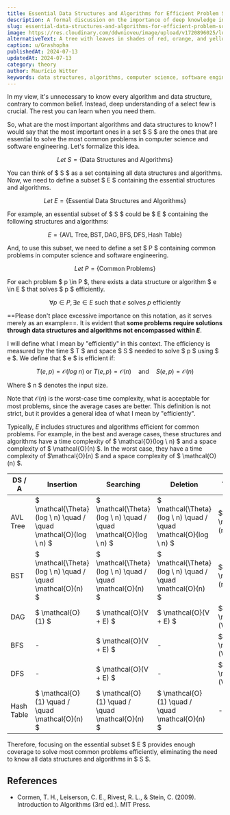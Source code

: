 ```yaml
---
title: Essential Data Structures and Algorithms for Efficient Problem Solving
description: A formal discussion on the importance of deep knowledge in select data structures and algorithms.
slug: essential-data-structures-and-algorithms-for-efficient-problem-solving
image: https://res.cloudinary.com/ddwnioveu/image/upload/v1720896025/lupj3nt5rxkjhrfvwxnq.jpg
alternativeText: A tree with leaves in shades of red, orange, and yellow in full bloom.
caption: u/Grashopha
publishedAt: 2024-07-13
updatedAt: 2024-07-13
category: theory
author: Maurício Witter
keywords: data structures, algorithms, computer science, software engineering, AVL tree, BST, DAG, BFS, DFS, hash table, efficient problem solving
---
```


In my view, it's unnecessary to know every algorithm and data structure, contrary to common belief. Instead, deep understanding of a select few is crucial. The rest you can learn when you need them.

So, what are the most important algorithms and data structures to know? I would say that the most important ones in a set $ S $ are the ones that are essential to solve the most common problems in computer science and software engineering. Let's formalize this idea.

$$
Let \ S = \{ \text{Data Structures and Algorithms} \} 
$$

You can think of $ S $ as a set containing all data structures and algorithms. Now, we need to define a subset $ E $ containing the essential structures and algorithms.

$$
Let \ E = \{ \text{Essential Data Structures and Algorithms} \} 
$$

For example, an essential subset of $ S $ could be $ E $ containing the following structures and algorithms:

$$
E = \{ \text{AVL Tree}, \text{BST}, \text{DAG}, \text{BFS}, \text{DFS}, \text{Hash Table} \} 
$$

And, to use this subset, we need to define a set $ P $ containing common problems in computer science and software engineering.

$$
Let \ P = \{ \text{Common Problems} \} 
$$

For each problem $ p \in P $, there exists a data structure or algorithm $ e \in E $ that solves $ p $ efficiently.

$$
\forall p \in P, \exists e \in E \text{ such that } e \text{ solves } p \text{ efficiently}
$$

==Please don't place excessive importance on this notation, as it serves merely as an example==. It is evident that **some problems require solutions through data structures and algorithms not encompassed within $E$**.

I will define what I mean by "efficiently" in this context. The efficiency is measured by the time $ T $ and space $ S $ needed to solve $ p $ using $ e $. We define that $ e $ is efficient if:

$$
T(e, p) = \mathcal{O}(log \ n) \text{ or } T(e, p) = \mathcal{O}(n) \quad \text{and} \quad S(e, p) = \mathcal{O}(n)
$$

Where $ n $ denotes the input size.

Note that $\mathcal{O}(n)$ is the worst-case time complexity, what is acceptable for most problems, since the average cases are better. This definition is not strict, but it provides a general idea of what I mean by "efficiently".

Typically, $E$ includes structures and algorithms efficient for common problems. For example, in the best and average cases, these structures and algorithms have a time complexity of $ \mathcal{O}(log \ n) $ and a space complexity of $ \mathcal{O}(n) $. In the worst case, they have a time complexity of $\mathcal{O}(n) $ and a space complexity of $ \mathcal{O}(n) $.

| DS / A     | Insertion                                                        | Searching                                                        | Deletion                                                         | Traversal              |
| ---------- | ---------------------------------------------------------------- | ---------------------------------------------------------------- | ---------------------------------------------------------------- | ---------------------- |
| AVL Tree   | $ \mathcal{\Theta}(log \ n) \quad / \quad \mathcal{O}(log \ n) $ | $ \mathcal{\Theta}(log \ n) \quad / \quad \mathcal{O}(log \ n) $ | $ \mathcal{\Theta}(log \ n) \quad / \quad \mathcal{O}(log \ n) $ | $ \mathcal{O}(n) $     |
| BST        | $ \mathcal{\Theta}(log \ n) \quad / \quad \mathcal{O}(n) $       | $ \mathcal{\Theta}(log \ n) \quad / \quad \mathcal{O}(n) $       | $ \mathcal{\Theta}(log \ n) \quad / \quad \mathcal{O}(n) $       | $ \mathcal{O}(n) $     |
| DAG        | $ \mathcal{O}(1) $                                               | $ \mathcal{O}(V + E) $                                           | $ \mathcal{O}(V + E) $                                           | $ \mathcal{O}(V + E) $ |
| BFS        | -                                                                | $ \mathcal{O}(V + E) $                                           | -                                                                | $ \mathcal{O}(V + E) $ |
| DFS        | -                                                                | $ \mathcal{O}(V + E) $                                           | -                                                                | $ \mathcal{O}(V + E) $ |
| Hash Table | $ \mathcal{O}(1) \quad / \quad \mathcal{O}(n) $                  | $ \mathcal{O}(1) \quad / \quad \mathcal{O}(n) $                  | $ \mathcal{O}(1) \quad / \quad \mathcal{O}(n) $                  | -                      |

Therefore, focusing on the essential subset $ E $ provides enough coverage to solve most common problems efficiently, eliminating the need to know all data structures and algorithms in $ S $.

## References

- Cormen, T. H., Leiserson, C. E., Rivest, R. L., & Stein, C. (2009). Introduction to Algorithms (3rd ed.). MIT Press.